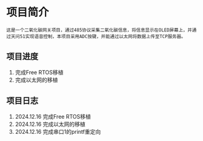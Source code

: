 # 项目简介
    这是一个二氧化碳网关项目，通过485协议采集二氧化碳信息，将信息显示在OLED屏幕上，并通过天问51实现语音控制，本项目采用ADC按键，并能通过以太网将数据上传至TCP服务器。

## 项目进度
1. 完成Free RTOS移植
2. 完成以太网的移植


## 项目日志
1. 2024.12.16 完成Free RTOS移植
2. 2024.12.16 完成以太网的移植
3. 2024.12.16 完成串口1的printf重定向